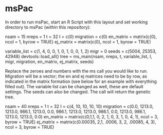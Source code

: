 # msPac
In order to run msPac, start an R Script with this layout and set working directory to msPac (within this repository):

nsam = 15 
nreps = 1 
t = 32
I = c(0)
migration = c(0)
en_matrix = matrix(c(0), ncol = 1, byrow = TRUE)
ej_matrix = matrix(c(0), ncol = 1, byrow = TRUE)

variable_list = c(1, 4, 0, 0, 1, 0, 1, 0, 0, 1, 2)
migr = 0
seeds = c(5004, 25353, 42948)
devtools::load_all()
tree = ms_main(nsam, nreps, t, variable_list, I, migr, migration, en_matrix, ej_matrix, seeds)


Replace the zeroes and numbers with the ms call you would like to run. Migration will be a vector; the en and ej matrices need to be by row, as indicated in the matrix formation (see below for an example with everything filled out). The variable list can be changed as well, these are default settings. The seeds can also be changed. The call will return the genetic tree. 

nsam = 40
nreps = 1 
t = 32
I = c(4, 10, 10, 10, 10)
migration = c(0.0, 1213.0, 1213.0,  986.1, 1213.0, 0.0, 986.1, 1213.0, 1213.0,  986.1, 0.0, 1213.0, 986.1, 1213.0, 1213.0, 0.0)
en_matrix = matrix(c(0,1,1, 0, 2, 1, 0, 3, 1, 0, 4, 1), ncol = 3, byrow = TRUE)
ej_matrix = matrix(c(0.00035, 2,1, .0006, 3, 2, .00085, 4, 3), ncol = 3, byrow = TRUE)
